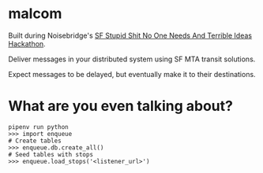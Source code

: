 # malcom
Built during Noisebridge's [SF Stupid Shit No One Needs And Terrible Ideas Hackathon](https://www.meetup.com/noisebridge/events/258638768/?fbclid=IwAR2FxppM9DOchRSGShdgtov1q_e8ykU2qgizhOR1q4QQwPRgVxWAiPBGXpM).

Deliver messages in your distributed system using SF MTA transit solutions.

Expect messages to be delayed, but eventually make it to their destinations.

What are you even talking about?
================================



```
pipenv run python
>>> import enqueue
# Create tables
>>> enqueue.db.create_all()
# Seed tables with stops
>>> enqueue.load_stops('<listener_url>')
```
